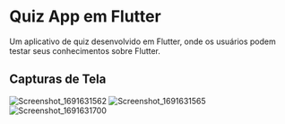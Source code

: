 # Quiz App em Flutter


Um aplicativo de quiz desenvolvido em Flutter, onde os usuários podem testar seus conhecimentos sobre Flutter.


## Capturas de Tela

![Screenshot_1691631562](https://github.com/Melatoo/app_quiz/assets/103614164/4bf50fd7-9f3f-4bfa-84c3-56649201e94c)
![Screenshot_1691631565](https://github.com/Melatoo/app_quiz/assets/103614164/01209d40-d4ae-4b6f-a7cc-a983bb0c53cb)
![Screenshot_1691631700](https://github.com/Melatoo/app_quiz/assets/103614164/6333d80d-7ef4-4fa0-be4b-f1624458d579)

